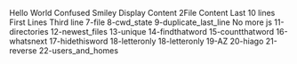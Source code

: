 Hello World
Confused Smiley
Display Content
2File Content
Last 10 lines
First Lines
Third line
7-file
8-cwd_state
9-duplicate_last_line
No more js
11-directories
12-newest_files
13-unique
14-findthatword
15-countthatword
16-whatsnext
17-hidethisword
18-letteronly
18-letteronly
19-AZ
20-hiago
21-reverse
22-users_and_homes
